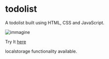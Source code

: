 # todolist
A todolist built using HTML, CSS and JavaScript.

![immagine](https://user-images.githubusercontent.com/7188279/154149121-03a4d1d2-3c90-4208-8f48-1a0550eb9b67.png)

Try It [here](https://jean00.github.io/todolist/)

localstorage functionality available.
